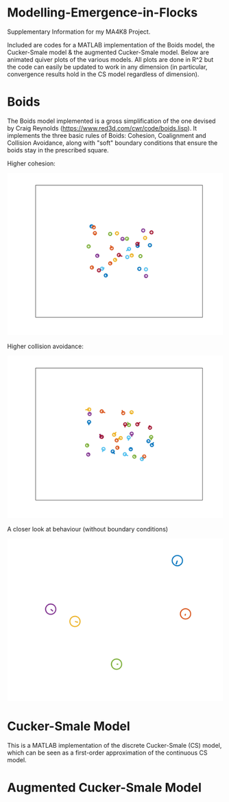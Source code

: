# Modelling-Emergence-in-Flocks
Supplementary Information for my MA4K8 Project.

Included are codes for a MATLAB implementation of the Boids model, the Cucker-Smale model & the augmented Cucker-Smale model. Below are animated quiver plots of the various models. All plots are done in R^2 but the code can easily be updated to work in any dimension (in particular, convergence results hold in the CS model regardless of dimension).

# Boids

The Boids model implemented is a gross simplification of the one devised by Craig Reynolds (https://www.red3d.com/cwr/code/boids.lisp). It implements the three basic rules of Boids: Cohesion, Coalignment and Collision Avoidance, along with "soft" boundary conditions that ensure the boids stay in the prescribed square.

Higher cohesion:

![](Images/Boids.gif)

Higher collision avoidance:

![](Images/BoidsStrongAvoidance.gif)

A closer look at behaviour (without boundary conditions)

![](Images/BoidsZoom.gif)

# Cucker-Smale Model

This is a MATLAB implementation of the discrete Cucker-Smale (CS) model, which can be seen as a first-order approximation of the continuous CS model.

# Augmented Cucker-Smale Model

